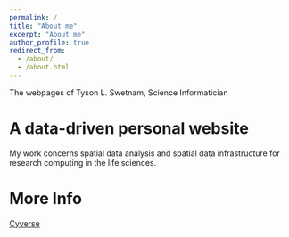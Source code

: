 ```yaml
---
permalink: /
title: "About me"
excerpt: "About me"
author_profile: true
redirect_from: 
  - /about/
  - /about.html
---
```


The webpages of Tyson L. Swetnam, Science Informatician


A data-driven personal website
======

My work concerns spatial data analysis and spatial data infrastructure for research computing in the life sciences.

More Info
======

[Cyverse](https://www.cyverse.org)
